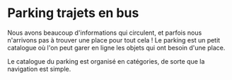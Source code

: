# Parking trajets en bus

Nous avons beaucoup d'informations qui circulent, et parfois nous n'arrivons pas à trouver une place pour tout cela ! Le parking est un petit catalogue où l'on peut garer en ligne les objets qui ont besoin d'une place.

Le catalogue du parking est organisé en catégories, de sorte que la navigation est simple.